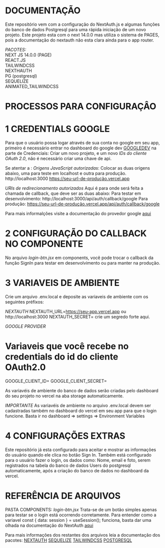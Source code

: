 # DOCUMENTAÇÃO

Este repositório vem com a configuração do NextAuth.js e algumas funções do banco de dados Postgresql para uma rápida iniciação de um novo projeto.
Este projeto esta com o next 14.0.0 mas utiliza o sistema de PAGES, pois a documentação do nextauth não esta clara ainda para o app router.

_PACOTES:_
<br/>
NEXT JS 14.0.0 (PAGE)<br/>
REACT.JS<br/>
TAILWINDCSS<br/>
NEXTHAUTH<br/>
PG (postgresql)<br/>
SEQUELIZE<br/>
ANIMATED_TAILWINDCSS<br/>

# PROCESSOS PARA CONFIGURAÇÂO

# 1 CREDENTIALS GOOGLE

Para que o usuário possa logar através de sua conta no google em seu app,
primeiro é necessário entrar no dashboard do google dev [GOOGLEDEV](https://console.cloud.google.com/apis) na parte de Credenciais:
Criar um novo projeto, e um novo _IDs do cliente OAuth 2.0_, não é necessário criar uma chave de api.

Se atentar a :
_Origens JavaScript autorizadas_:
Colocar as duas origens abaixo, uma para teste em localhost e outra para produção.
http://localhost:3000
https://seu-url-de-produção.vercel.app

_URIs de redirecionamento autorizados_
Aqui é para onde será feita a chamada de callback, que deve ser as duas abaixo:
Para testar em desenvolvimento:
http://localhost:3000/api/auth/callback/google
Para produção:
https://seu-url-de-produção.vercel.app/api/auth/callback/google

Para mais informalções visite a documentação do provedor google [aqui](https://next-auth.js.org/providers/google)

# 2 CONFIGURAÇÃO DO CALLBACK NO COMPONENTE

No arquivo _login-btn.jsx_ em components, você pode trocar o callback da função SignIn para testar em desenvolvimento ou para manter na produção.

# 3 VARIAVEIS DE AMBIENTE

Crie um arquivo .env.local e deposite as variaveis de ambiente com os seguintes préfixos:

_NEXTAUTH_
NEXTAUTH_URL=https://seu-app.vercel.app ou http://localhost:3000
NEXTAUTH_SECRET= crie um segredo forte aqui.

_GOOGLE PROVIDER_

# Variaveis que você recebe no credentials do id do cliente OAuth2.0

GOOGLE_CLIENT_ID=
GOOGLE_CLIENT_SECRET=

As variavéis de ambiente do banco de dados serão criadas pelo dashboard do seu projeto no vercel na aba storage automaticamente.

_IMPORTANTE_
As variavéis de ambiente no arquivo .env.local devem ser cadastradas também no dashboard do vercel em seu app para que o login funcione.
Basta ir no dashboard => settings => Environment Variables

# 4 CONFIGURAÇÕES EXTRAS

Este repositório já esta configurado para aceitar e mostrar as informações do usuário quando ele clica no botão Sign In.
Também está configurado para o usuário fazer o login, os dados como:
Nome, email e foto, serem registrados na tabela do banco de dados Users do postgresql automaticamente, após a criação do banco de dados no dashboard da vercel.

# REFERÊNCIA DE ARQUIVOS

PASTA COMPONENTS:
_login-btn.jsx_
Trata-se de um botão simples apenas para testar se o login está ocorrendo corretamente.
Para entender como a variavel const { data: session } = useSession();
funciona, basta dar uma olhada na documentação do NextAuth [aqui](https://next-auth.js.org/getting-started/example)

Para mais informações dos restantes dos arquivos leia a documentação dos pacotes:
[NEXTAUTH](https://next-auth.js.org/getting-started/introduction)
[SEQUELIZE](https://sequelize.org/docs/v6/getting-started/)
[TAILWINDCSS](https://tailwindcss.com/docs/installation)
[POSTGRESQL](https://www.postgresqltutorial.com/)
